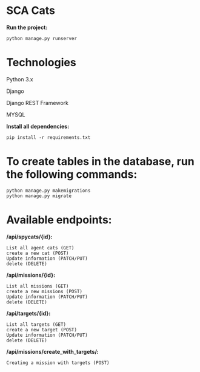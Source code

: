# SCA Cats

**Run the project:**
```
python manage.py runserver
```

# Technologies

Python 3.x

Django

Django REST Framework

MYSQL

**Install all dependencies:**
```
pip install -r requirements.txt
```

# To create tables in the database, run the following commands:
```
python manage.py makemigrations
python manage.py migrate
```

# Available endpoints:
**/api/spycats/{id}:**
```
List all agent cats (GET)
create a new cat (POST)
Update information (PATCH/PUT)
delete (DELETE)
```
**/api/missions/{id}:** 
```
List all missions (GET)
create a new missions (POST)
Update information (PATCH/PUT)
delete (DELETE)
```

**/api/targets/{id}:**
```
List all targets (GET)
create a new target (POST)
Update information (PATCH/PUT)
delete (DELETE)
```

**/api/missions/create_with_targets/:** 
```
Creating a mission with targets (POST)
```
